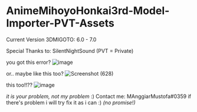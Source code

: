 # AnimeMihoyoHonkai3rd-Model-Importer-PVT-Assets
Current Version 3DMIGOTO: 6.0 - 7.0

Special Thanks to: SilentNightSound
 (PVT = Private)


you got this error?
![image](https://user-images.githubusercontent.com/115152799/233425280-4cc03135-b2bf-4f77-9596-1d817b7d57df.png)

or.. maybe like this too?
![Screenshot (628)](https://user-images.githubusercontent.com/115152799/233425753-8f97f9a8-e0c8-4dcd-8923-f157fe1e1d55.png)

this too!!??
![image](https://user-images.githubusercontent.com/115152799/236383347-87f3804d-72da-4938-9895-b6114a7f5595.png)


*it is your problem, not my problem* :)
Contact me: MAnggiarMustofa#0359 if there's problem i will try fix it as i can :) *(no promise!)*
